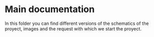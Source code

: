 # Main documentation
In this folder you can find different versions of the schematics of the proyect, images and the request with which we start the proyect.